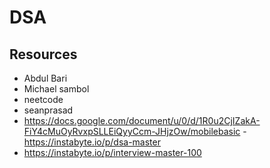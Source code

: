 # DSA

## Resources
- Abdul Bari
- Michael sambol
- neetcode
- seanprasad
- https://docs.google.com/document/u/0/d/1R0u2CjIZakA-FiY4cMuOyRvxpSLLEiQyyCcm-JHjzOw/mobilebasic
-https://instabyte.io/p/dsa-master
- https://instabyte.io/p/interview-master-100
